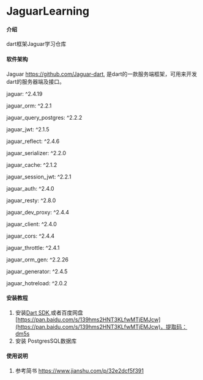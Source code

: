 # JaguarLearning

#### 介绍
dart框架Jaguar学习仓库

#### 软件架构
Jaguar https://github.com/Jaguar-dart, 是dart的一款服务端框架，可用来开发dart的服务器端及接口。

 jaguar: ^2.4.19 
 
 jaguar_orm: ^2.2.1
 
 jaguar_query_postgres: ^2.2.2
 
 jaguar_jwt: ^2.1.5
 
 jaguar_reflect: ^2.4.6
 
 jaguar_serializer: ^2.2.0
 
 jaguar_cache: ^2.1.2
 
 jaguar_session_jwt: ^2.2.1
 
 jaguar_auth: ^2.4.0
 
 jaguar_resty: ^2.8.0
 
 jaguar_dev_proxy: ^2.4.4
 
 jaguar_client: ^2.4.0
 
 jaguar_cors: ^2.4.4
 
 jaguar_throttle: ^2.4.1
 
 jaguar_orm_gen: ^2.2.26
 
 jaguar_generator: ^2.4.5
 
 jaguar_hotreload: ^2.0.2


#### 安装教程

1. 安装[Dart SDK](https://dart.dev/),或者百度网盘[https://pan.baidu.com/s/139hms2HNT3KLfwMTjEMJcw](https://pan.baidu.com/s/139hms2HNT3KLfwMTjEMJcw)，提取码：dm5s
2. 安装 PostgresSQL数据库

#### 使用说明

1. 参考简书 https://www.jianshu.com/p/32e2dcf5f391



